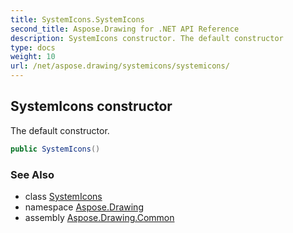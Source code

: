 ```yaml
---
title: SystemIcons.SystemIcons
second_title: Aspose.Drawing for .NET API Reference
description: SystemIcons constructor. The default constructor
type: docs
weight: 10
url: /net/aspose.drawing/systemicons/systemicons/
---
```

## SystemIcons constructor

The default constructor.

```csharp
public SystemIcons()
```

### See Also

* class [SystemIcons](../)
* namespace [Aspose.Drawing](../../systemicons/)
* assembly [Aspose.Drawing.Common](../../../)


